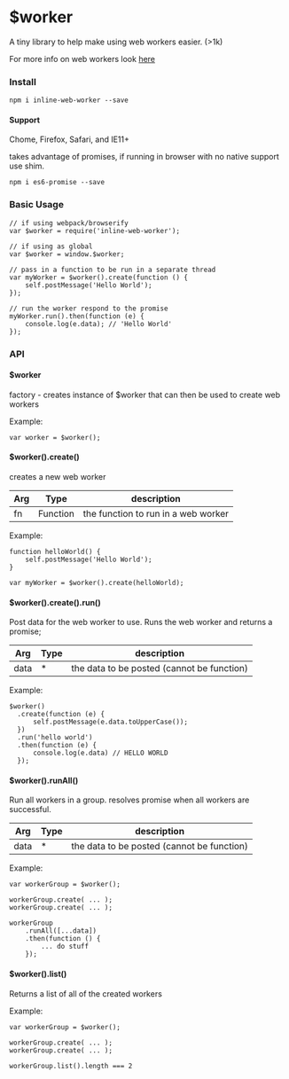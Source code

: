 # $worker

A tiny library to help make using web workers easier. (>1k)

For more info on web workers look [here](https://developer.mozilla.org/en-US/docs/Web/API/Web_Workers_API/Using_web_workers)

### Install

```
npm i inline-web-worker --save
```

#### Support
Chome, Firefox, Safari, and IE11+

takes advantage of promises, if running in browser with no native support use shim.
```
npm i es6-promise --save
```

### Basic Usage

```JS
// if using webpack/browserify
var $worker = require('inline-web-worker');

// if using as global
var $worker = window.$worker;

// pass in a function to be run in a separate thread
var myWorker = $worker().create(function () {
    self.postMessage('Hello World');
});

// run the worker respond to the promise
myWorker.run().then(function (e) {
    console.log(e.data); // 'Hello World'
});
```

### API

#### $worker
factory - creates instance of $worker that can then be used to create web workers

Example:
```JS
var worker = $worker();
```

#### $worker().create()
creates a new web worker

| Arg     | Type     | description                         |
| --------|----------|-------------------------------------|
| fn      | Function | the function to run in a web worker |

Example:
```JS
function helloWorld() {
    self.postMessage('Hello World');
}

var myWorker = $worker().create(helloWorld);
```

#### $worker().create().run()
Post data for the web worker to use. Runs the web worker and returns a promise;

| Arg     | Type    | description |
| --------|---------|-------|
| data  | * | the data to be posted (cannot be function)  |

Example:
```JS
$worker()
  .create(function (e) {
      self.postMessage(e.data.toUpperCase());
  })
  .run('hello world')
  .then(function (e) {
      console.log(e.data) // HELLO WORLD
  });
```

#### $worker().runAll()
Run all workers in a group. resolves promise when all workers are successful.

| Arg     | Type    | description |
| --------|---------|-------|
| data  | * | the data to be posted (cannot be function)  |

Example:
```JS
var workerGroup = $worker();

workerGroup.create( ... );
workerGroup.create( ... );

workerGroup
    .runAll([...data])
    .then(function () {
        ... do stuff
    });
```


#### $worker().list()
Returns a list of all of the created workers

Example:
```JS
var workerGroup = $worker();

workerGroup.create( ... );
workerGroup.create( ... );

workerGroup.list().length === 2
```
